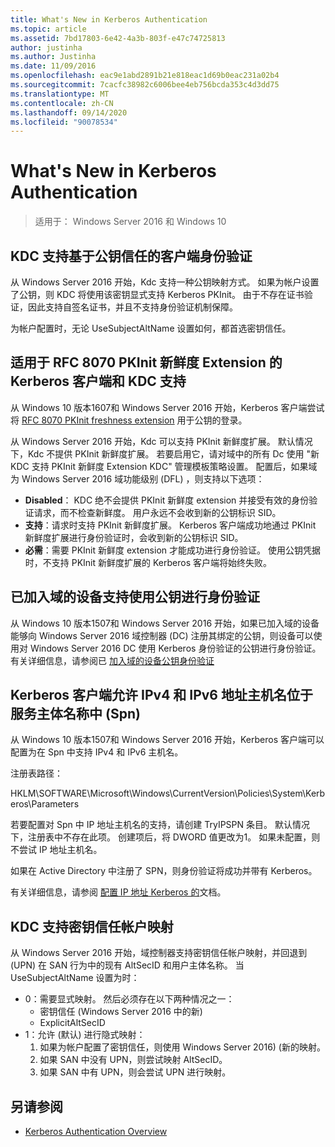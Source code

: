 ```yaml
---
title: What's New in Kerberos Authentication
ms.topic: article
ms.assetid: 7bd17803-6e42-4a3b-803f-e47c74725813
author: justinha
ms.author: Justinha
ms.date: 11/09/2016
ms.openlocfilehash: eac9e1abd2891b21e818eac1d69b0eac231a02b4
ms.sourcegitcommit: 7cacfc38982c6006bee4eb756bcda353c4d3dd75
ms.translationtype: MT
ms.contentlocale: zh-CN
ms.lasthandoff: 09/14/2020
ms.locfileid: "90078534"
---
```

# <a name="whats-new-in-kerberos-authentication"></a>What's New in Kerberos Authentication

>适用于： Windows Server 2016 和 Windows 10

## <a name="kdc-support-for-public-key-trust-based-client-authentication"></a>KDC 支持基于公钥信任的客户端身份验证

从 Windows Server 2016 开始，Kdc 支持一种公钥映射方式。
如果为帐户设置了公钥，则 KDC 将使用该密钥显式支持 Kerberos PKInit。
由于不存在证书验证，因此支持自签名证书，并且不支持身份验证机制保障。

为帐户配置时，无论 UseSubjectAltName 设置如何，都首选密钥信任。

## <a name="kerberos-client-and-kdc-support-for-rfc-8070-pkinit-freshness-extension"></a>适用于 RFC 8070 PKInit 新鲜度 Extension 的 Kerberos 客户端和 KDC 支持

从 Windows 10 版本1607和 Windows Server 2016 开始，Kerberos 客户端尝试将 [RFC 8070 PKInit freshness extension](https://datatracker.ietf.org/doc/draft-ietf-kitten-pkinit-freshness/) 用于公钥的登录。

从 Windows Server 2016 开始，Kdc 可以支持 PKInit 新鲜度扩展。
默认情况下，Kdc 不提供 PKInit 新鲜度扩展。 若要启用它，请对域中的所有 Dc 使用 "新 KDC 支持 PKInit 新鲜度 Extension KDC" 管理模板策略设置。
配置后，如果域为 Windows Server 2016 域功能级别 (DFL) ，则支持以下选项：

- **Disabled**： KDC 绝不会提供 PKInit 新鲜度 extension 并接受有效的身份验证请求，而不检查新鲜度。 用户永远不会收到新的公钥标识 SID。
- **支持**：请求时支持 PKInit 新鲜度扩展。 Kerberos 客户端成功地通过 PKInit 新鲜度扩展进行身份验证时，会收到新的公钥标识 SID。
- **必需**：需要 PKInit 新鲜度 extension 才能成功进行身份验证。 使用公钥凭据时，不支持 PKInit 新鲜度扩展的 Kerberos 客户端将始终失败。

## <a name="domain-joined-device-support-for-authentication-using-public-key"></a>已加入域的设备支持使用公钥进行身份验证

从 Windows 10 版本1507和 Windows Server 2016 开始，如果已加入域的设备能够向 Windows Server 2016 域控制器 (DC) 注册其绑定的公钥，则设备可以使用对 Windows Server 2016 DC 使用 Kerberos 身份验证的公钥进行身份验证。 有关详细信息，请参阅已 [加入域的设备公钥身份验证](Domain-joined-Device-Public-Key-Authentication.md)

## <a name="kerberos-clients-allow-ipv4-and-ipv6-address-hostnames-in-service-principal-names-spns"></a>Kerberos 客户端允许 IPv4 和 IPv6 地址主机名位于服务主体名称中 (Spn) 

从 Windows 10 版本1507和 Windows Server 2016 开始，Kerberos 客户端可以配置为在 Spn 中支持 IPv4 和 IPv6 主机名。

注册表路径：

HKLM\SOFTWARE\Microsoft\Windows\CurrentVersion\Policies\System\Kerberos\Parameters

若要配置对 Spn 中 IP 地址主机名的支持，请创建 TryIPSPN 条目。
默认情况下，注册表中不存在此项。
创建项后，将 DWORD 值更改为1。
如果未配置，则不尝试 IP 地址主机名。

如果在 Active Directory 中注册了 SPN，则身份验证将成功并带有 Kerberos。

有关详细信息，请参阅 [配置 IP 地址 Kerberos 的](configuring-kerberos-over-ip.md)文档。

## <a name="kdc-support-for-key-trust-account-mapping"></a>KDC 支持密钥信任帐户映射

从 Windows Server 2016 开始，域控制器支持密钥信任帐户映射，并回退到 (UPN) 在 SAN 行为中的现有 AltSecID 和用户主体名称。 当 UseSubjectAltName 设置为时：

- 0：需要显式映射。 然后必须存在以下两种情况之一：
    - 密钥信任 (Windows Server 2016 中的新) 
    - ExplicitAltSecID
- 1：允许 (默认) 进行隐式映射：
    1. 如果为帐户配置了密钥信任，则使用 Windows Server 2016)  (新的映射。
    2. 如果 SAN 中没有 UPN，则尝试映射 AltSecID。
    3. 如果 SAN 中有 UPN，则会尝试 UPN 进行映射。

## <a name="see-also"></a>另请参阅

- [Kerberos Authentication Overview](kerberos-authentication-overview.md)
